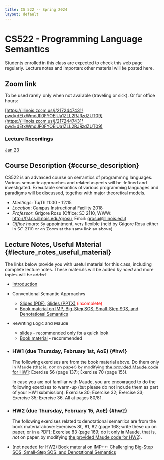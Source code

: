 ```yaml
---
title: CS 522 -- Spring 2024
layout: default
---
```


# CS522 - Programming Language Semantics

Students enrolled in this class are expected to check this web page
regularly. Lecture notes and important other material will be posted
here.

## Zoom link

To be used rarely, only when not available (traveling or sick).  Or for office hours:

[https://illinois.zoom.us/j/2172447431?pwd=dEtxWmdJR0FYOElUa1ZLL2RJRzdZUT09](https://illinois.zoom.us/j/2172447431?pwd=dEtxWmdJR0FYOElUa1ZLL2RJRzdZUT09)

### Lecture Recordings

[Jan 23](https://illinois.zoom.us/rec/share/Qb0Bwcu7Ow04XuUKsHti894PgwRmQhZcC5e-FP5y05NdKHVMJU9irvQw0UfNeSfT.RONFV3eANEMYo4dq)

## Course Description {#course_description}

CS522 is an advanced course on semantics of programming languages.
Various semantic approaches and related aspects will be defined and
investigated. Executable semantics of various programming languages and
paradigms will be discussed, together with major theoretical models.

-   *Meetings*: Tu/Th 11:00 - 12:15
-   *Location*: Campus Instructional Facility 2018
-   *Professor*: Grigore Rosu (Office: SC 2110, WWW: <http://fsl.cs.illinois.edu/grosu>, Email: grosu@illinois.edu)
-   *Office hours*: By appointment, very flexible (held by Grigore Rosu either in SC 2110 or on Zoom at the same link as above)

## Lecture Notes, Useful Material {#lecture_notes_useful_material}

The links below provide you with useful material for this class,
including complete lecture notes. These materials will be added *by
need* and more topics will be added.

-   [Introduction](01-Introduction.pdf)

-   Conventional Semantic Approaches

    -   [Slides (PDF)](02-Conventional-Executable-Semantics.pdf),
        [Slides (PPTX)](02-Conventional-Executable-Semantics.pptx)
        <font color=red>(incomplete)</font>
    -   [Book material on IMP, Big-Step SOS, Small-Step SOS, and Denotational
        Semantics](CS522-Spring-2024-basic-semantics.pdf)

-   Rewriting Logic and Maude

    -   [slides](CS522-Spring-2024-Maude.pdf) - recommended only for a quick look
    -   [Book material](CS522-Spring-2024-Maude-book.pdf) - recommended
 
-   ### HW1 (due Thursday, February 1st, AoE) {#hw1}

    The following exercises are from the book material above. Do them only in
    Maude (that is, *not* on paper) by modifying [the provided Maude code for
    HW1](CS522-Spring-2024-Maude-HW1.zip): Exercise 56 (page 137); Exercise 70
    (page 155).

    In case you are not familiar with Maude, you are encouraged to do the
    following exercises to warm-up (but please do not include them as part of
    your HW1 submission): Exercise 30; Exercise 32; Exercise 33; Exercise 35;
    Exercise 36. All at pages 80/81.

-   ### HW2 (due Thursday, February 15, AoE) {#hw2}

    The following exercises related to denotational semantics are from the book
    material above: Exercises 80, 81, 82 (page 168; write these up on paper, or
    in a PDF); Exercise 83 (page 169; do it only in Maude, that is, *not* on
    paper, by modifying [the provided Maude code for
    HW2](CS522-Spring-2024-Maude-HW2.zip)).

-   (not needed for HW2) [Book material on IMP++: Challenging Big-Step SOS, Small-Step SOS, and
    Denotational Semantics](CS522-Spring-2024-IMP++.pdf)
